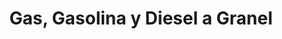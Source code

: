---
title: "Gas, Gasolina y Diesel a Granel"
url: /samaipata/gas-gasolina-y-diesel-a-granel/
shop: gas
---